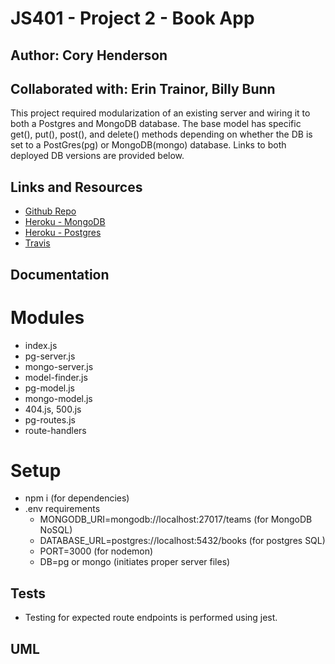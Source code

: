 # JS401 - Project 2 - Book App
## Author: Cory Henderson
## Collaborated with: Erin Trainor, Billy Bunn
This project required modularization of an existing server and wiring it to both a Postgres and MongoDB database.  The base model has specific get(), put(), post(), and delete() methods depending on whether the DB is set to a PostGres(pg) or MongoDB(mongo) database.  Links to both deployed DB versions are provided below.

## Links and Resources
- [Github Repo](https://github.com/401-advanced-javascript-1/book-app)
- [Heroku - MongoDB](https://enigmatic-meadow-66586.herokuapp.com/)
- [Heroku - Postgres](https://nameless-island-89782.herokuapp.com/)
- [Travis](https://www.travis-ci.com/401-advanced-javascript-1/book-app)

## Documentation

# Modules
- index.js
- pg-server.js
- mongo-server.js
- model-finder.js
- pg-model.js
- mongo-model.js
- 404.js, 500.js
- pg-routes.js
- route-handlers


# Setup
- npm i (for dependencies)
- .env requirements
    - MONGODB_URI=mongodb://localhost:27017/teams (for MongoDB NoSQL)
    - DATABASE_URL=postgres://localhost:5432/books (for postgres SQL)
    - PORT=3000 (for nodemon)
    - DB=pg or mongo (initiates proper server files)

## Tests
- Testing for expected route endpoints is performed using jest.

## UML
